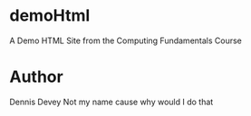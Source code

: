 

# demoHtml
A Demo HTML Site from the Computing Fundamentals Course

# Author
Dennis Devey
Not my name cause why would I do that

